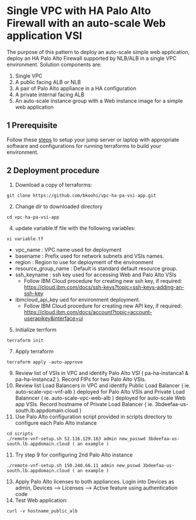 # Single VPC with HA Palo Alto Firewall with an auto-scale Web application VSI
The purpose of this pattern to deploy an auto-scale simple web application, deploy an HA Palo Alto Firewall supported by NLB/ALB in a single VPC environment.
Solution components are:
1. Single VPC
2. A public facing ALB or NLB
3. A pair of Palo Alto appliance in a HA configuration
4. A private internal facing ALB
5. An auto-scale instance group with a Web instance image for a simple web application

## 1 Prerequisite 

Follow these [steps](https://github.com/bkoohi/IBM-cloud-vpc-with-vnf/edit/main/readme/prerequisite.md)
to setup your jump server or laptop with appropriate software and configurations for running terraforms to build your environment.

## 2 Deployment procedure
1. Download a copy of terraforms:
```
git clone https://github.com/bkoohi/vpc-ha-pa-vsi-app.git
```
2. Change dir to downloaded directory
```
cd vpc-ha-pa-vsi-app
```
4. update variable.tf file with the following variables:
```
vi variable.tf
```
   - vpc_name : VPC name used for deployment 
   - basename : Prefix used for network subnets and VSIs names.
   - region   : Region to use for deployment of the environment
   - resource_group_name : Default is standard default resource group.
   - ssh_keyname : ssh key used for accessing Web and Palo Alto VSIs 
      - Follow IBM Cloud procedure for creating new ssh key, if required: https://cloud.ibm.com/docs/ssh-keys?topic=ssh-keys-adding-an-ssh-key
   - ibmcloud_api_key ued for environment deployment. 
      - Follow IBM Cloud procedure for creating new API key, if required: https://cloud.ibm.com/docs/account?topic=account-userapikey&interface=ui
   


5. Initialize terrform
```
terraform init
```
7. Apply terraform
```
terraform apply -auto-approve

```
9. Review list of VSIs in VPC and identify Palo Alto VSI ( pa-ha-instanca1 & pa-ha-instanca2 ). Record FIPs for two Palo Alto VSIs.
10. Review list Load Balancers in VPC and identify Public Load Balancer ( ie. auto-scale-vpc-vnf-alb ) deployed for Palo Alto VSIs and Private Load Balanncer ( ie. auto-scale-vpc-web-alb ) deployed for auto-scale Web app VSIs. Record hostname of Private Load Balancer ( ie. 3bdeefaa-us-south.lb.appdomain.cloud )
11. Use Palo Alto configuration script provided in scripts directory to configure each Palo Alto instance
```
cd scripts
./remote-vnf-setup.sh 52.116.129.163 admin new_passwd 3bdeefaa-us-south.lb.appdomain.cloud ( an example )
```
11. Try step 9 for configuring 2nd Palo Alto instance
```
./remote-vnf-setup.sh 150.240.66.11 admin new_psswd 3bdeefaa-us-south.lb.appdomain.cloud ( an example )
```
13. Apply Palo Alto licenses to both appliances. Login into Devices as admin, Devices --> Licenses --> Active feature using authentication code
14. Test Web application: 
```
curl -v hostname_public_alb 
```

